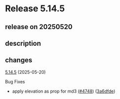 # Release 5.14.5

## release on 20250520
## description
## changes
<a href="https://github.com/callstack/react-native-paper/compare/v5.14.4...v5.14.5">5.14.5</a> (2025-05-20)

Bug Fixes

* apply elevation as prop for md3 (<a href="https://github.com/callstack/react-native-paper/issues/4748" data-hovercard-type="pull_request" data-hovercard-url="/callstack/react-native-paper/pull/4748/hovercard">#4748</a>) (<a href="https://github.com/callstack/react-native-paper/commit/3a6dfde069cfce817482cbf334902d20a895c00d">3a6dfde</a>)

